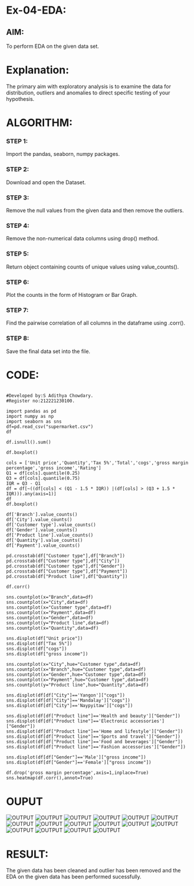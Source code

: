 # Ex-04-EDA:

## AIM:
To perform EDA on the given data set. 

# Explanation:
The primary aim with exploratory analysis is to examine the data for distribution, outliers and 
anomalies to direct specific testing of your hypothesis.
 

# ALGORITHM:
### STEP 1:
Import the pandas, seaborn, numpy packages.

### STEP 2:
Download and open the Dataset.

### STEP 3:
Remove the null values from the given data and then remove the outliers.

### STEP 4:
Remove the non-numerical data columns using drop() method.

### STEP 5:
Return object containing counts of unique values using value_counts().

### STEP 6:
Plot the counts in the form of Histogram or Bar Graph.

### STEP 7:
Find the pairwise correlation of all columns in the dataframe using .corr().

### STEP 8:
Save the final data set into the file.

# CODE:
~~~

#Developed by:S Adithya Chowdary.
#Register no:212221230100.

import pandas as pd
import numpy as np
import seaborn as sns
df=pd.read_csv("supermarket.csv")
df

df.isnull().sum()

df.boxplot()

cols = ['Unit price','Quantity','Tax 5%','Total','cogs','gross margin percentage','gross income','Rating']
Q1 = df[cols].quantile(0.25)
Q3 = df[cols].quantile(0.75)
IQR = Q3 - Q1
df = df[~((df[cols] < (Q1 - 1.5 * IQR)) |(df[cols] > (Q3 + 1.5 * IQR))).any(axis=1)]
df
df.boxplot()

df['Branch'].value_counts()
df['City'].value_counts()
df['Customer type'].value_counts()
df['Gender'].value_counts()
df['Product line'].value_counts()
df['Quantity'].value_counts()
df['Payment'].value_counts()

pd.crosstab(df["Customer type"],df["Branch"])
pd.crosstab(df["Customer type"],df["City"])
pd.crosstab(df["Customer type"],df["Gender"])
pd.crosstab(df["Customer type"],df["Payment"])
pd.crosstab(df["Product line"],df["Quantity"])

df.corr()

sns.countplot(x="Branch",data=df)
sns.countplot(x="City",data=df)
sns.countplot(x="Customer type",data=df)
sns.countplot(x="Payment",data=df)
sns.countplot(x="Gender",data=df)
sns.countplot(y="Product line",data=df)
sns.countplot(x="Quantity",data=df)

sns.displot(df["Unit price"])
sns.displot(df["Tax 5%"])
sns.displot(df["cogs"])
sns.displot(df["gross income"])

sns.countplot(x="City",hue="Customer type",data=df)
sns.countplot(x="Branch",hue="Customer type",data=df)
sns.countplot(x="Gender",hue="Customer type",data=df)
sns.countplot(x="Payment",hue="Customer type",data=df)
sns.countplot(y="Product line",hue="Quantity",data=df)

sns.displot(df[df["City"]=='Yangon']["cogs"])
sns.displot(df[df["City"]=='Mandalay']["cogs"])
sns.displot(df[df["City"]=='Naypyitaw']["cogs"])

sns.displot(df[df["Product line"]=='Health and beauty']["Gender"])
sns.displot(df[df["Product line"]=='Electronic accessories']["Gender"])
sns.displot(df[df["Product line"]=='Home and lifestyle']["Gender"])
sns.displot(df[df["Product line"]=='Sports and travel']["Gender"])
sns.displot(df[df["Product line"]=='Food and beverages']["Gender"])
sns.displot(df[df["Product line"]=='Fashion accessories']["Gender"])

sns.displot(df[df["Gender"]=='Male']["gross income"])
sns.displot(df[df["Gender"]=='Female']["gross income"])

df.drop('gross margin percentage',axis=1,inplace=True)
sns.heatmap(df.corr(),annot=True)
~~~
# OUPUT
![OUTPUT](img1.png)
![OUTPUT](img2.png)
![OUTPUT](img3.png)
![OUTPUT](img4.png)
![OUTPUT](img5.png)
![OUTPUT](img6.png)
![OUTPUT](img7.png)
![OUTPUT](img8.png)
![OUTPUT](img9.png)
![OUTPUT](img10.png)
![OUTPUT](img11.png)
![OUTPUT](img12.png)
![OUTPUT](img13.png)
![OUTPUT](img14.png)
![OUTPUT](img15.png)
![OUTPUT](img16.png)


# RESULT:
The given data has been cleaned and outlier has been removed and the EDA on the given data has been performed sucessfully.
